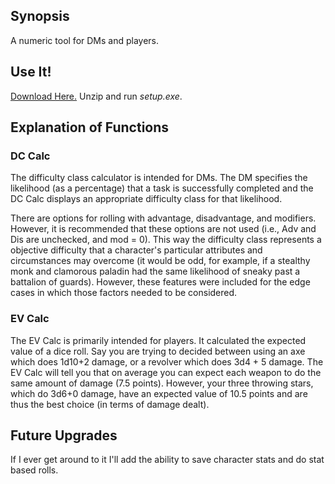 ## Synopsis
A numeric tool for DMs and players.

## Use It!
[Download Here.](http://www.mediafire.com/file/wbeqnli6x1ev69l/DndCalculator.zip) Unzip and run *setup.exe*.

## Explanation of Functions
### DC Calc
The difficulty class calculator is intended for DMs. The DM specifies the likelihood (as a percentage) that a task is successfully completed and the DC Calc displays an appropriate difficulty class for that likelihood.

There are options for rolling with advantage, disadvantage, and modifiers. However, it is recommended that these options are not used (i.e., Adv and Dis are unchecked, and mod = 0). This way the difficulty class represents a objective difficulty that a character's particular attributes and circumstances may overcome (it would be odd, for example, if a stealthy monk and clamorous paladin had the same likelihood of sneaky past a battalion of guards). However, these features were included for the edge cases in which those factors needed to be considered.

### EV Calc
The EV Calc is primarily intended for players. It calculated the expected value of a dice roll. Say you are trying to decided between using an axe which does 1d10+2 damage, or a revolver which does 3d4 + 5 damage. The EV Calc will tell you that on average you can expect each weapon to do the same amount of damage (7.5 points). However, your three throwing stars,  which do 3d6+0 damage, have an expected value of 10.5 points and are thus the best choice (in terms of damage dealt).

## Future Upgrades
If I ever get around to it I'll add the ability to save character stats and do stat based rolls.
